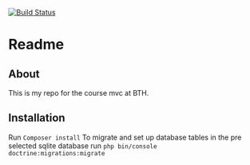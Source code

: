 [![Build Status](https://travis-ci.com/Joel80/mvc-framework.svg?branch=main)](https://travis-ci.com/Joel80/mvc-framework)

# Readme
## About
This is my repo for the course mvc at BTH.

## Installation 
Run <code>Composer install</code>
To migrate and set up database tables in the pre selected sqlite database run <code>php bin/console doctrine:migrations:migrate</code>